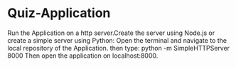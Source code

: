 # Quiz-Application
Run the Application on a http server.Create the server using Node.js or create a simple server using Python:
Open the terminal and navigate to the local repository of the Application.
then type: python -m SimpleHTTPServer 8000
Then open the application on localhost:8000.
